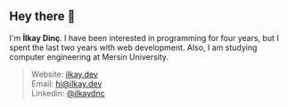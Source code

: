 ## Hey there 👋
 I'm **İlkay Dinç**. I have been interested in programming for four years, but I spent the last two years with web development. Also, I am studying computer engineering at Mersin University.
 
> Website: [ilkay.dev](https://ilkay.dev)
> <br />
> Email: [hi@ilkay.dev](mailto:hi@ilkay.dev)
> <br />
> Linkedin: [@ilkaydnc](https://www.linkedin.com/in/ilkaydnc/)
